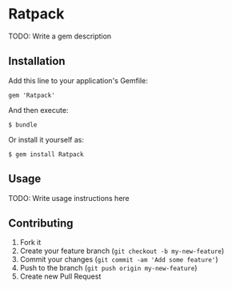 # Ratpack

TODO: Write a gem description

## Installation

Add this line to your application's Gemfile:

    gem 'Ratpack'

And then execute:

    $ bundle

Or install it yourself as:

    $ gem install Ratpack

## Usage

TODO: Write usage instructions here

## Contributing

1. Fork it
2. Create your feature branch (`git checkout -b my-new-feature`)
3. Commit your changes (`git commit -am 'Add some feature'`)
4. Push to the branch (`git push origin my-new-feature`)
5. Create new Pull Request
